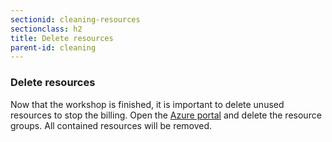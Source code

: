 ```yaml
---
sectionid: cleaning-resources
sectionclass: h2
title: Delete resources
parent-id: cleaning
---
```


### Delete resources

Now that the workshop is finished, it is important to delete unused resources to stop the billing. Open the [Azure portal](https://portal.azure.com) and delete the resource groups. All contained resources will be removed.
